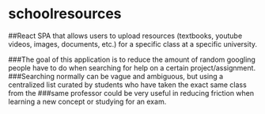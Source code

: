 # schoolresources

##React SPA that allows users to upload resources (textbooks, youtube videos, images, documents, etc.) for a specific class at a specific university.

###The goal of this application is to reduce the amount of random googling people have to do when searching for help on a certain project/assignment.
###Searching normally can be vague and ambiguous, but using a centralized list curated by students who have taken the exact same class from the
###same professor could be very useful in reducing friction when learning a new concept or studying for an exam.

